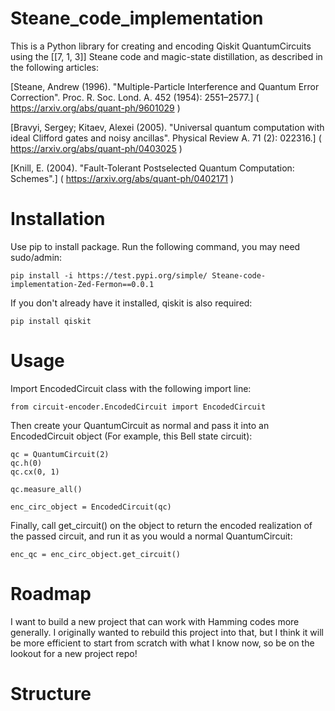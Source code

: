 # Steane_code_implementation

This is a Python library for creating and encoding Qiskit QuantumCircuits 
using the \[\[7, 1, 3\]\] Steane code and magic-state distillation, as described
in the following articles:

[Steane, Andrew (1996). "Multiple-Particle Interference and Quantum Error Correction". Proc. R. Soc. Lond. A. 452 (1954): 2551–2577.] ( https://arxiv.org/abs/quant-ph/9601029 )

[Bravyi, Sergey; Kitaev, Alexei (2005). "Universal quantum computation with ideal Clifford gates and noisy ancillas". Physical Review A. 71 (2): 022316.] ( https://arxiv.org/abs/quant-ph/0403025 )

[Knill, E. (2004). "Fault-Tolerant Postselected Quantum Computation: Schemes".] ( https://arxiv.org/abs/quant-ph/0402171 )

# Installation

Use pip to install package. Run the following command, you may need sudo/admin:

```
pip install -i https://test.pypi.org/simple/ Steane-code-implementation-Zed-Fermon==0.0.1
```

If you don't already have it installed, qiskit is also required:
```
pip install qiskit
```

# Usage

Import EncodedCircuit class with the following import line:
```
from circuit-encoder.EncodedCircuit import EncodedCircuit
```

Then create your QuantumCircuit as normal and pass it into an EncodedCircuit object (For example, this Bell state circuit):
```
qc = QuantumCircuit(2)
qc.h(0)
qc.cx(0, 1)

qc.measure_all()

enc_circ_object = EncodedCircuit(qc)
```

Finally, call get_circuit() on the object to return the encoded realization of the passed circuit, and run it as you would a normal QuantumCircuit:

```
enc_qc = enc_circ_object.get_circuit()
```

# Roadmap

I want to build a new project that can work with Hamming codes more generally. I originally wanted to rebuild this project into that, but I think it will be more efficient to start from scratch with what I know now, so be on the lookout for a new project repo!


# Structure

